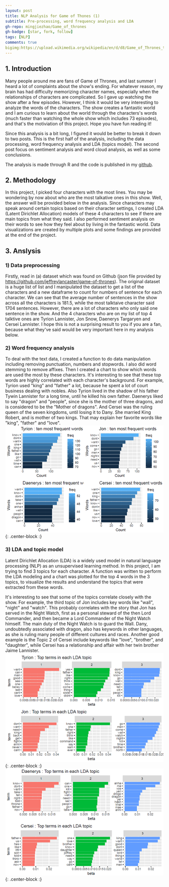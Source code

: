 ```yaml
---
layout: post
title: NLP Analysis for Game of Thones (1)
subtitle: Pre-processing, word frequency analysis and LDA
gh-repo: mingjiezhao/Game_of_thrones
gh-badge: [star, fork, follow]
tags: [NLP]
comments: true
bigimg:https://upload.wikimedia.org/wikipedia/en/d/d8/Game_of_Thrones_title_card.jpg
---
```


## 1. Introduction
Many people around me are fans of Game of Thrones, and last summer I heard a lot of complaints about the show's ending. For whatever reason, my brain has had difficulty memorizing character names, especially when the relationships of characters are complicated. So I gave up watching the show after a few episodes. However, I think it would be very interesting to analyze the words of the characters. The show creates a fantastic world and I am curious to learn about the world through the characters's words (much faster than watching the whole show which includes 73 episodes), and that's the motiviation of this project. Hope you have fun reading it!

Since this analysis is a bit long, I figured it would be better to break it down to two posts. This is the first half of the analysis, including the data processing, word frequency analysis and LDA (topics model). The second post focus on sentiment analysis and word cloud analysis, as well as some conclusions. 

The analysis is made through R and the code is published in my [github](https://github.com/mingjiezhao/Game_of_thrones).

## 2. Methodology
In this project, I picked four characters with the most lines. You may be wondering by now about who are the most talkative ones in this show. Well, the answer will be provided below in the analysis. Since characters may speak around certain topics based on their character settings, I created LDA (Latent Dirichlet Allocation) models of these 4 characters to see if there are main topics from what they said. I also performed sentiment analysis on their words to see how they feel about by living in the fantastic world. Data visualizations are created by multiple plots and some findings are provided at the end of the project.

## 3. Anslysis
### 1) Data preprocessing
Firstly, read in (a) dataset which was found on Github (json file provided by https://github.com/jeffreylancaster/game-of-thrones). The original dataset is a huge list of list and I manipulated the dataset to get a list of the characters and a new dataframe to count for numbers of sentence for each character. We can see that the average number of sentences in the show across all the characters is 181.5, while the most talktaive character said 1704 sentences. However, there are a lot of characters who only said one sentence in the show. And the 4 characters who are on my list of top 4 talktive ones are Tyrion Lannister, Jon Snow, Daenerys Targaryen and Cersei Lannister. I hope this is not a surprising result to you if you are a fan, because what they've said would be very important here in my analysis below.


### 2) Word frequency analysis
To deal with the text data, I created a function to do data manipulation including removing punctuation, numbers and stopwords. I also did word stemming to remove affixes. Then I created a chart to show which words are used the most by these characters. It's interesting to see that these top words are highly correlated with each character's background. For example, Tyrion used "king" and "father" a lot, because he spent a lot of court business dealing with nobles. Also Tyrion lived in the shadow of his father Tywin Lannister for a long time, until he killed his own father. Daenerys liked to say "dragon" and "people", since she is the mother of three dragons, and is considered to be the "Mother of dragons". And  Cersei was the ruling queen of the seven kingdoms, until losing it to Dany. She married King Robert, and is mother of two kings. That may explain her favorite words like "king", "father" and "love".
![img1](https://github.com/mingjiezhao/mingjiezhao.github.io/blob/master/img/posts_imgs/post1-nlp/pic1.png?raw=true){: .center-block :}


### 3) LDA and topic model
Latent Dirichlet Allocation (LDA) is a widely used model in natural language processing (NLP) as an unsupervised learning method. In this project, I am trying to find 3 topics for each character. A function was written to perform the LDA modeling and a chart was plotted for the top 4 words in the 3 topics, to visualize the results and understand the topics that were extracted from these words.

It's interesting to see that some of the topics correlate closely with the show. For example, the third topic of Jon includes key words like "wall", "night" and "watch". This probably correlates with the story that Jon has served in the Night Watch, first as a personal steward of the then Lord Commander, and then became a Lord Commander of the Night Watch himself. The main duty of the Night Watch is to guard the Wall. Dany, undoubtedly associated with dragon, also has keywords in other languages, as she is ruling many people of different cultures and races. Another good example is the Topic 2 of Cersei include keywords like "love", "brother", and "daughter", while Cersei has a relationship and affair with her twin brother Jaime Lannister.
![img2](https://github.com/mingjiezhao/mingjiezhao.github.io/blob/master/img/posts_imgs/post1-nlp/pic2.png?raw=true){: .center-block :}
![img3](https://github.com/mingjiezhao/mingjiezhao.github.io/blob/master/img/posts_imgs/post1-nlp/pic3.png?raw=true){: .center-block :}




<!-- Here's a useless table:

| Number | Next number | Previous number |
| :------ |:--- | :--- |
| Five | Six | Four |
| Ten | Eleven | Nine |
| Seven | Eight | Six |
| Two | Three | One |


How about a yummy crepe?





## Boxes
You can add notification, warning and error boxes like this:

### Notification

{: .box-note}
**Note:** This is a notification box.

### Warning

{: .box-warning}
**Warning:** This is a warning box.

### Error

{: .box-error}
**Error:** This is an error box.
 -->